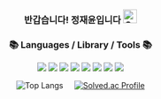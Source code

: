 <div align=center>
<h3>반갑습니다! 정재윤입니다 <img src="https://raw.githubusercontent.com/Tarikul-Islam-Anik/Animated-Fluent-Emojis/master/Emojis/Smilies/Grinning%20Squinting%20Face.png" alt="Grinning Squinting Face" width="25" height="25" />
</h3>



### 📚 Languages / Library / Tools 📚
<img src="https://img.shields.io/badge/C-A8B9CC.svg?style=for-the-badge&logo=c&logoColor=white" />  <img src="https://img.shields.io/badge/C++-00599C.svg?style=for-the-badge&logo=c%2B%2B&logoColor=white" /> <img src="https://img.shields.io/badge/Android-3DDC84.svg?style=for-the-badge&logo=android&logoColor=white" /> <img src="https://img.shields.io/badge/Node.js-339933.svg?style=for-the-badge&logo=nodedotjs&logoColor=white" />
<img src="https://img.shields.io/badge/MySQL-4479A1.svg?style=for-the-badge&logo=mysql&logoColor=white" />
<img src="https://img.shields.io/badge/Linux-FCC624.svg?style=for-the-badge&logo=linux&logoColor=black" /> <img src="https://img.shields.io/badge/Ubuntu-E95420.svg?style=for-the-badge&logo=ubuntu&logoColor=white" />
<img src="https://img.shields.io/badge/Git-F05032.svg?style=for-the-badge&logo=git&logoColor=white" />

<div align="center" style="display: flex; justify-content: center; gap: 20px;">
  <img src="https://github-readme-stats.vercel.app/api/top-langs/?username=whitecy01&layout=compact" alt="Top Langs" />
  <a href="https://solved.ac/whitecy/">
    <img src="http://mazassumnida.wtf/api/v2/generate_badge?boj=whitecy" alt="Solved.ac Profile" />
  </a>
</div>


<!-- <div align="center">
  
![Top Langs](https://github-readme-stats.vercel.app/api/top-langs/?username=whitecy01&layout=compact)

</div>


<div align="center">
  
[![Solved.ac Profile](http://mazassumnida.wtf/api/v2/generate_badge?boj=whitecy)](https://solved.ac/whitecy/)
</div> -->

